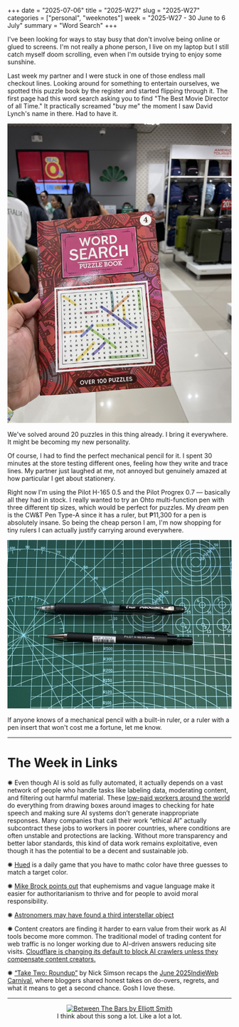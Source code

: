 +++
date = "2025-07-06"
title = "2025-W27"
slug = "2025-W27"
categories = ["personal", "weeknotes"]
week = "2025-W27 - 30 June to 6 July"
summary = "Word Search"
+++

I've been looking for ways to stay busy that don't involve being online or glued to screens. I'm not really a phone person, I live on my laptop but I still catch myself doom scrolling, even when I'm outside trying to enjoy some sunshine.

Last week my partner and I were stuck in one of those endless mall checkout lines. Looking around for something to entertain ourselves, we spotted this puzzle book by the register and started flipping through it. The first page had this word search asking you to find "The Best Movie Director of all Time." It practically screamed "buy me" the moment I saw David Lynch's name in there. Had to have it.

![Word Search Puzzle Notebook](word-search-notebook.jpg "It's honestly been the best purchase I've made so far this year ")

We've solved around 20 puzzles in this thing already. I bring it everywhere. It might be becoming my new personality.

Of course, I had to find the perfect mechanical pencil for it. I spent 30 minutes at the store testing different ones, feeling how they write and trace lines. My partner just laughed at me, not annoyed but genuinely amazed at how particular I get about stationery.

Right now I'm using the Pilot H-165 0.5 and the Pilot Progrex 0.7 — basically all they had in stock. I really wanted to try an Ohto multi-function pen with three different tip sizes, which would be perfect for puzzles. My *dream* pen is the CW&T Pen Type-A since it has a ruler, but ₱11,300 for a pen is absolutely insane. So being the cheap person I am, I'm now shopping for tiny rulers I can actually justify carrying around everywhere.

![Pilot Progrex 0.7 and Pilot H-165 0.5](pilot-mechanical-pencils.jpg "Pilot Progrex 0.7 and Pilot H-165 0.5")

If anyone knows of a mechanical pencil with a built-in ruler, or a ruler with a pen insert that won't cost me a fortune, let me know.

---

# The Week in Links

✺ Even though AI is sold as fully automated, it actually depends on a vast network of people who handle tasks like labeling data, moderating content, and filtering out harmful material. These [low-paid workers around the world](https://restofworld.org/2025/the-ai-con-book-invisible-labor/?ref=krabf.com) do everything from drawing boxes around images to checking for hate speech and making sure AI systems don’t generate inappropriate responses. Many companies that call their work “ethical AI” actually subcontract these jobs to workers in poorer countries, where conditions are often unstable and protections are lacking. Without more transparency and better labor standards, this kind of data work remains exploitative, even though it has the potential to be a decent and sustainable job.

✺ [Hued](https://playhued.com/?ref=krabf.com) is a daily game that you have to mathc color have three guesses to match a target color.

✺ [Mike Brock points out](https://www.techdirt.com/2025/07/01/the-moral-imperative-of-clear-language/?ref=krabf.com) that euphemisms and vague language make it easier for authoritarianism to thrive and for people to avoid moral responsibility.

✺ [Astronomers may have found a third interstellar object](https://arstechnica.com/space/2025/07/astronomers-may-have-found-a-third-interstellar-object/?ref=krabf.com)

 ✺ Content creators are finding it harder to earn value from their work as AI tools become more common. The traditional model of trading content for web traffic is no longer working due to AI-driven answers reducing site visits. [Cloudflare is changing its default to block AI crawlers unless they compensate content creators.](https://blog.cloudflare.com/content-independence-day-no-ai-crawl-without-compensation/?ref=krabf.com)

✺ [“Take Two: Roundup”](https://www.nicksimson.com//posts/2025-take-two-roundup.html/?ref=krabf.com) by Nick Simson recaps the [June 2025](https://www.nicksimson.com/posts/2025-indieweb-carnival-take-two.html/?ref=krabf.com)[IndieWeb Carnival](https://indieweb.org/IndieWeb_Carnival/?ref=krabf.com), where bloggers shared honest takes on do-overs, regrets, and what it means to get a second chance. Gosh I love these.

---

<div align="center">
   <a href="https://song.link/krabf25wk27"><img src="https://i.scdn.co/image/ab67616d0000b273ea7ac80765aa4549d18a27b9" alt="Between The Bars by Elliott Smith" width="450">
</a>
<figcaption>I think about this song a lot. Like a lot a lot.</figcaption>
</figure>
</div>